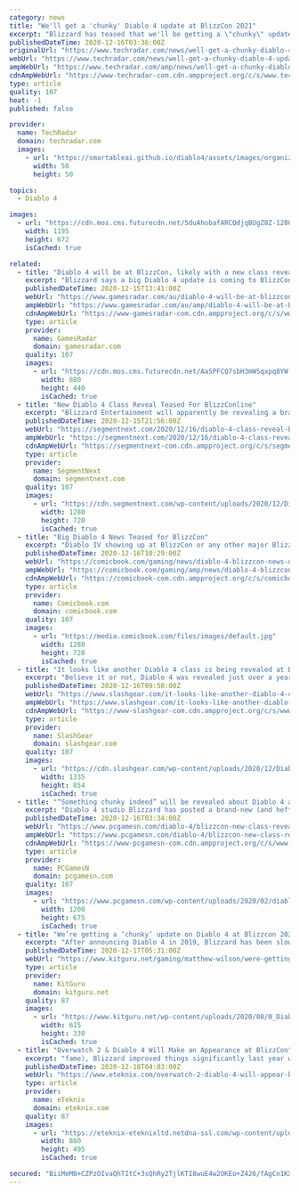 ```yaml
---
category: news
title: "We'll get a 'chunky' Diablo 4 update at BlizzCon 2021"
excerpt: "Blizzard has teased that we'll be getting a \"chunky\" update on the upcoming Diablo 4, at BlizzCon 21. In the most recent Quarterly Update, game director Luis Barriga wrote that the game's development ..."
publishedDateTime: 2020-12-16T03:36:00Z
originalUrl: "https://www.techradar.com/news/well-get-a-chunky-diablo-4-update-at-blizzcon-2021"
webUrl: "https://www.techradar.com/news/well-get-a-chunky-diablo-4-update-at-blizzcon-2021"
ampWebUrl: "https://www.techradar.com/amp/news/well-get-a-chunky-diablo-4-update-at-blizzcon-2021"
cdnAmpWebUrl: "https://www-techradar-com.cdn.ampproject.org/c/s/www.techradar.com/amp/news/well-get-a-chunky-diablo-4-update-at-blizzcon-2021"
type: article
quality: 107
heat: -1
published: false

provider:
  name: TechRadar
  domain: techradar.com
  images:
    - url: "https://smartableai.github.io/diablo4/assets/images/organizations/techradar.com-50x50.jpg"
      width: 50
      height: 50

topics:
  - Diablo 4

images:
  - url: "https://cdn.mos.cms.futurecdn.net/5duAhobafARCQdjqBUgZ8Z-1200-80.jpg"
    width: 1195
    height: 672
    isCached: true

related:
  - title: "Diablo 4 will be at BlizzCon, likely with a new class reveal"
    excerpt: "Blizzard says a big Diablo 4 update is coming to BlizzConline, the digital alternative to BlizzCon taking place in February. In the latest quarterly update from Blizzard, in which we learned a lot ..."
    publishedDateTime: 2020-12-15T13:41:00Z
    webUrl: "https://www.gamesradar.com/au/diablo-4-will-be-at-blizzcon-likely-with-a-new-class-reveal/"
    ampWebUrl: "https://www.gamesradar.com/au/amp/diablo-4-will-be-at-blizzcon-likely-with-a-new-class-reveal/"
    cdnAmpWebUrl: "https://www-gamesradar-com.cdn.ampproject.org/c/s/www.gamesradar.com/au/amp/diablo-4-will-be-at-blizzcon-likely-with-a-new-class-reveal/"
    type: article
    provider:
      name: GamesRadar
      domain: gamesradar.com
    quality: 107
    images:
      - url: "https://cdn.mos.cms.futurecdn.net/AaSPFCQ7sbH3mWSqxpq8YW-1200-80.jpg"
        width: 880
        height: 440
        isCached: true
  - title: "New Diablo 4 Class Reveal Teased For BlizzConline"
    excerpt: "Blizzard Entertainment will apparently be revealing a brand new Diablo 4 class at BlizzConline which incidentally was already speculated as much. While posting the latest quarterly development ..."
    publishedDateTime: 2020-12-15T21:56:00Z
    webUrl: "https://segmentnext.com/2020/12/16/diablo-4-class-reveal-blizzconline/"
    ampWebUrl: "https://segmentnext.com/2020/12/16/diablo-4-class-reveal-blizzconline/amp/"
    cdnAmpWebUrl: "https://segmentnext-com.cdn.ampproject.org/c/s/segmentnext.com/2020/12/16/diablo-4-class-reveal-blizzconline/amp/"
    type: article
    provider:
      name: SegmentNext
      domain: segmentnext.com
    quality: 107
    images:
      - url: "https://cdn.segmentnext.com/wp-content/uploads/2020/12/Diablo-4-Hell-Concept.jpg"
        width: 1280
        height: 720
        isCached: true
  - title: "Big Diablo 4 News Teased for BlizzCon"
    excerpt: "Diablo IV showing up at BlizzCon or any other major Blizzard event is a given at this point now that the game’s been revealed, but based on the wording used in the latest Diablo IV update, we can at ..."
    publishedDateTime: 2020-12-16T10:29:00Z
    webUrl: "https://comicbook.com/gaming/news/diablo-4-blizzcon-news-update/"
    ampWebUrl: "https://comicbook.com/gaming/amp/news/diablo-4-blizzcon-news-update/"
    cdnAmpWebUrl: "https://comicbook-com.cdn.ampproject.org/c/s/comicbook.com/gaming/amp/news/diablo-4-blizzcon-news-update/"
    type: article
    provider:
      name: Comicbook.com
      domain: comicbook.com
    quality: 107
    images:
      - url: "https://media.comicbook.com/files/images/default.jpg"
        width: 1280
        height: 720
        isCached: true
  - title: "It looks like another Diablo 4 class is being revealed at BlizzConline"
    excerpt: "Believe it or not, Diablo 4 was revealed just over a year ago, even though BlizzCon 2019 feels like it’s many years in the past after the nightmare that 2020 has been. Throughout the past year, ..."
    publishedDateTime: 2020-12-16T09:58:00Z
    webUrl: "https://www.slashgear.com/it-looks-like-another-diablo-4-class-is-being-revealed-at-blizzconline-16651412/"
    ampWebUrl: "https://www.slashgear.com/it-looks-like-another-diablo-4-class-is-being-revealed-at-blizzconline-16651412/amp/"
    cdnAmpWebUrl: "https://www-slashgear-com.cdn.ampproject.org/c/s/www.slashgear.com/it-looks-like-another-diablo-4-class-is-being-revealed-at-blizzconline-16651412/amp/"
    type: article
    provider:
      name: SlashGear
      domain: slashgear.com
    quality: 107
    images:
      - url: "https://cdn.slashgear.com/wp-content/uploads/2020/12/Diablo-4-campfire.jpg"
        width: 1335
        height: 854
        isCached: true
  - title: "“Something chunky indeed” will be revealed about Diablo 4 at BlizzCon"
    excerpt: "Diablo 4 studio Blizzard has posted a brand-new (and hefty) quarterly update giving an idea of where it’s at with the upcoming action-RPG game’s development. The last of 2020, the post offers a pretty ..."
    publishedDateTime: 2020-12-16T03:34:00Z
    webUrl: "https://www.pcgamesn.com/diablo-4/blizzcon-new-class-reveal"
    ampWebUrl: "https://www.pcgamesn.com/diablo-4/blizzcon-new-class-reveal?amp"
    cdnAmpWebUrl: "https://www-pcgamesn-com.cdn.ampproject.org/c/s/www.pcgamesn.com/diablo-4/blizzcon-new-class-reveal?amp"
    type: article
    provider:
      name: PCGamesN
      domain: pcgamesn.com
    quality: 107
    images:
      - url: "https://www.pcgamesn.com/wp-content/uploads/2020/02/diablo-4-cannibals-1200x675.jpg"
        width: 1200
        height: 675
        isCached: true
  - title: "We’re getting a ‘chunky’ update on Diablo 4 at Blizzcon 2021"
    excerpt: "After announcing Diablo 4 in 2019, Blizzard has been slowly revealing more details about the game, breaking down some of the ideas being put in place to shake up the Diablo formula. Excitingly, we won ..."
    publishedDateTime: 2020-12-17T05:31:00Z
    webUrl: "https://www.kitguru.net/gaming/matthew-wilson/were-getting-a-chunky-update-on-diablo-4-at-blizzcon-2021/"
    type: article
    provider:
      name: KitGuru
      domain: kitguru.net
    quality: 87
    images:
      - url: "https://www.kitguru.net/wp-content/uploads/2020/08/0_Diablo-4-615x330.jpg"
        width: 615
        height: 330
        isCached: true
  - title: "Overwatch 2 & Diablo 4 Will Make an Appearance at BlizzCon"
    excerpt: "fame), Blizzard improved things significantly last year with the formal confirmation of both Diablo 4 and Overwatch 2. – To date, however, despite both games being announced, we haven’t heard much ..."
    publishedDateTime: 2020-12-18T04:03:00Z
    webUrl: "https://www.eteknix.com/overwatch-2-diablo-4-will-appear-blizzcon/"
    type: article
    provider:
      name: eTeknix
      domain: eteknix.com
    quality: 87
    images:
      - url: "https://eteknix-eteknixltd.netdna-ssl.com/wp-content/uploads/2019/07/1-compressed-1.jpg"
        width: 880
        height: 495
        isCached: true

secured: "BiiMeM8+CZPzOIvaQhTItC+3sQhRy2TjlKTI8wuE4w2OKEo+Z426/fAgCn1KXJq0qs6jMjkCZ5w/z3Q1rr7ExYyOuHZuE4khmnPHKRmdoNg4FRvd+ZVarvPQKTEOsCnYHNjyTHhwIwhP1/zYZAFN+YVS0n+5+SMUQufQfS+81+0Ezf4pY6Lrox8S/ei9W9ouUN5rHu5g3LEg6ytUxSaRuJJRg7YvecEpw+8WLE1eS4HxUx+PRP3ap+H3SSgmDwxdvCWdzIG2eG834OPyN7PgSjLbgaQffYCcAijoUEAY5XetahM4qGdPBP7rM8yLyPKYPSrg3hal7nHWqO+t+DuHcecvXVV43co4uIDwt306HFg=;XvORMmhTxu6vICCuM++kUQ=="
---
```


